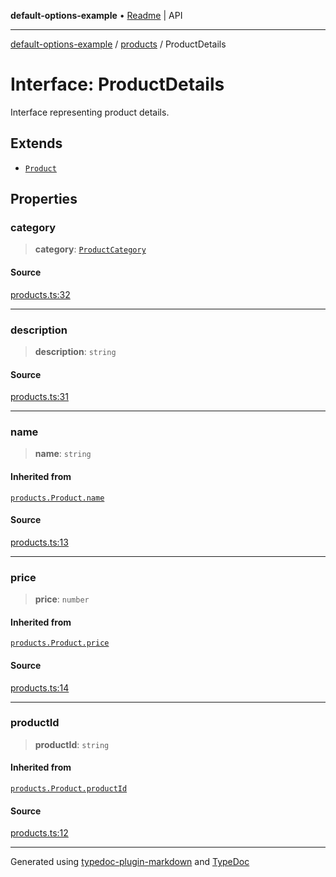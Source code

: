 **default-options-example** • [Readme](../../README.md) \| API

***

[default-options-example](../../modules.md) / [products](../README.md) / ProductDetails

# Interface: ProductDetails

Interface representing product details.

## Extends

- [`Product`](Product.md)

## Properties

### category

> **category**: [`ProductCategory`](../enumerations/ProductCategory.md)

#### Source

[products.ts:32](https://github.com/tgreyuk/typedoc-plugin-markdown-examples/blob/ce7cd91/examples/core/src/products.ts#L32)

***

### description

> **description**: `string`

#### Source

[products.ts:31](https://github.com/tgreyuk/typedoc-plugin-markdown-examples/blob/ce7cd91/examples/core/src/products.ts#L31)

***

### name

> **name**: `string`

#### Inherited from

[`products.Product.name`](Product.md#name)

#### Source

[products.ts:13](https://github.com/tgreyuk/typedoc-plugin-markdown-examples/blob/ce7cd91/examples/core/src/products.ts#L13)

***

### price

> **price**: `number`

#### Inherited from

[`products.Product.price`](Product.md#price)

#### Source

[products.ts:14](https://github.com/tgreyuk/typedoc-plugin-markdown-examples/blob/ce7cd91/examples/core/src/products.ts#L14)

***

### productId

> **productId**: `string`

#### Inherited from

[`products.Product.productId`](Product.md#productid)

#### Source

[products.ts:12](https://github.com/tgreyuk/typedoc-plugin-markdown-examples/blob/ce7cd91/examples/core/src/products.ts#L12)

***

Generated using [typedoc-plugin-markdown](https://www.npmjs.com/package/typedoc-plugin-markdown) and [TypeDoc](https://typedoc.org/)
